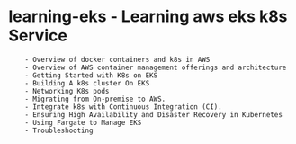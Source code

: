 # learning-eks - Learning aws eks k8s Service


        - Overview of docker containers and k8s in AWS
        - Overview of AWS container management offerings and architecture
        - Getting Started with K8s on EKS
        - Building A k8s cluster On EKS 
        - Networking K8s pods
        - Migrating from On-premise to AWS.
        - Integrate k8s with Continuous Integration (CI).
        - Ensuring High Availability and Disaster Recovery in Kubernetes
        - Using Fargate to Manage EKS
        - Troubleshooting
